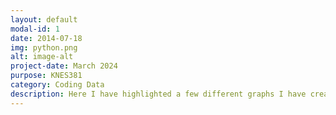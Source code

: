 ```yaml
---
layout: default
modal-id: 1
date: 2014-07-18
img: python.png
alt: image-alt
project-date: March 2024
purpose: KNES381
category: Coding Data
description: Here I have highlighted a few different graphs I have created from Python code and data sets. Click here to view my code:
---
```

